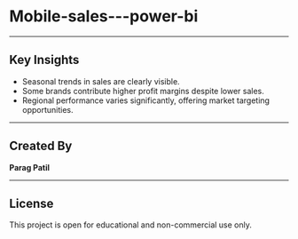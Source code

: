 # Mobile-sales---power-bi
---

## Key Insights

- Seasonal trends in sales are clearly visible.
- Some brands contribute higher profit margins despite lower sales.
- Regional performance varies significantly, offering market targeting opportunities.

---

## Created By

**Parag Patil**  

---

## License

This project is open for educational and non-commercial use only.
